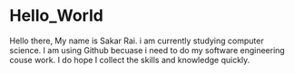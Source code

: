 # Hello_World
 Hello there, My name is Sakar Rai. i am currently studying computer science. 
 I am using Github becuase i need to do my software engineering couse work. I do hope I collect the skills and knowledge quickly.
